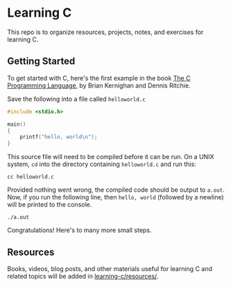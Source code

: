 # Learning C
This repo is to organize resources, projects, notes, and exercises for learning C.

## Getting Started
To get started with C, here's the first example in the book [The C Programming Language](https://www.amazon.com/Programming-Language-2nd-Brian-Kernighan/dp/0131103628), by Brian Kernighan and Dennis Ritchie.

Save the following into a file called `helloworld.c`

```C
#include <stdio.h>

main()
{
    printf("hello, world\n");
}
```

This source file will need to be compiled before it can be run. On a UNIX system, `cd` into the directory containing `helloworld.c` and run this:

```SHELL
cc helloworld.c
```

Provided nothing went wrong, the compiled code should be output to `a.out`. Now, if you run the following line, then `hello, world` (followed by a newline) will be printed to the console.

```SHELL
./a.out
```

Congratulations! Here's to many more small steps.

## Resources
Books, videos, blog posts, and other materials useful for learning C and related topics will be added in [learning-c/resources/](https://github.com/jllovet/learning-c/tree/master/resources).
